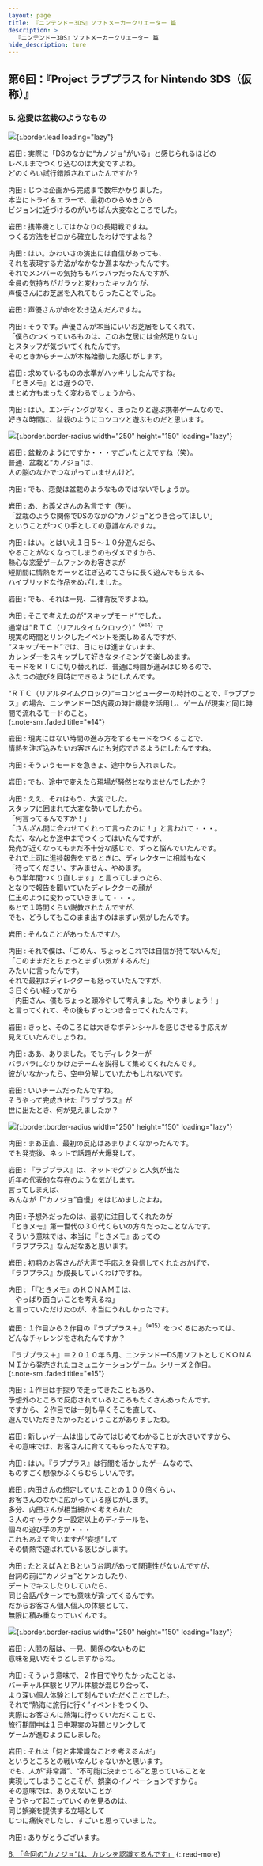 ```yaml
---
layout: page
title: 『ニンテンドー3DS』ソフトメーカークリエーター 篇
description: >
  『ニンテンドー3DS』ソフトメーカークリエーター 篇
hide_description: ture
---
```


## 第6回：『Project ラブプラス for Nintendo 3DS（仮称）』

### 5. 恋愛は盆栽のようなもの

![](/interviews/jp/3ds/creators/vol1/img/mainvisual5.jpg){:.border.lead loading="lazy"}

岩田
: 実際に「DSのなかに“カノジョ”がいる」と感じられるほどの<br>レベルまでつくり込むのは大変ですよね。<br>どのくらい試行錯誤されていたんですか？

内田
: じつは企画から完成まで数年かかりました。<br>本当にトライ＆エラーで、最初のひらめきから<br>ビジョンに近づけるのがいちばん大変なところでした。

岩田
: 携帯機としてはかなりの長期戦ですね。<br>つくる方法をゼロから確立したわけですよね？

内田
: はい。かわいさの演出には自信があっても、<br>それを表現する方法がなかなか進まなかったんです。<br>それでメンバーの気持ちもバラバラだったんですが、<br>全員の気持ちがガラッと変わったキッカケが、<br>声優さんにお芝居を入れてもらったことでした。

岩田
: 声優さんが命を吹き込んだんですね。

内田
: そうです。声優さんが本当にいいお芝居をしてくれて、<br>「僕らのつくっているものは、このお芝居には全然足りない」<br>とスタッフが気づいてくれたんです。<br>そのときからチームが本格始動した感じがします。

岩田
: 求めているものの水準がハッキリしたんですね。<br>『ときメモ』とは違うので、<br>まとめ方もまったく変わるでしょうから。

内田
: はい。エンディングがなく、まったりと遊ぶ携帯ゲームなので、<br>好きな時間に、盆栽のようにコツコツと遊ぶものだと思います。

![](/interviews/jp/3ds/creators/vol1/img/photo9.jpg){:.border.border-radius width="250" height="150" loading="lazy"}

岩田
: 盆栽のようにですか・・・すごいたとえですね（笑）。<br>普通、盆栽と“カノジョ”は、<br>人の脳のなかでつながっていませんけど。

内田
: でも、恋愛は盆栽のようなものではないでしょうか。

岩田
: あ、お義父さんの名言です（笑）。<br>「盆栽のような関係でDSのなかの“カノジョ”とつき合ってほしい」<br>ということがつくり手としての意識なんですね。

内田
: はい。とはいえ１日５～１０分遊んだら、<br>やることがなくなってしまうのもダメですから、<br>熱心な恋愛ゲームファンのお客さまが<br>短期間に情熱をガーッと注ぎ込めてさらに長く遊んでもらえる、<br>ハイブリッドな作品をめざしました。

岩田
: でも、それは一見、二律背反ですよね。

内田
: そこで考えたのが“スキップモード”でした。<br>通常は“ＲＴＣ（リアルタイムクロック）”<sup>（※14）</sup>で<br>現実の時間とリンクしたイベントを楽しめるんですが、<br>“スキップモード”では、日にちは進まないまま、<br>カレンダーをスキップして好きなタイミングで楽しめます。<br>モードをＲＴＣに切り替えれば、普通に時間が進みはじめるので、<br>ふたつの遊びを同時にできるようにしたんです。

“ＲＴＣ（リアルタイムクロック）”＝コンピューターの時計のことで、『ラブプラス』の場合、ニンテンドーDS内蔵の時計機能を活用し、ゲームが現実と同じ時間で流れるモードのこと。              
{:.note-sm .faded title="※14"}

岩田
: 現実にはない時間の進み方をするモードをつくることで、<br>情熱を注ぎ込みたいお客さんにも対応できるようにしたんですね。

内田
: そういうモードを急きょ、途中から入れました。

岩田
: でも、途中で変えたら現場が騒然となりませんでしたか？

内田
: ええ、それはもう、大変でした。<br>スタッフに囲まれて大変な勢いでしたから。<br>「何言ってるんですか！」<br>「さんざん間に合わせてくれって言ったのに！」と言われて・・・。<br>ただ、なんとか途中までつくってはいたんですが、<br>発売が近くなってもまだ不十分な感じで、ずっと悩んでいたんです。<br>それで上司に進捗報告をするときに、ディレクターに相談もなく<br>「待ってください、すみません、やめます。<br>もう半年間つくり直します」と言ってしまったら、<br>となりで報告を聞いていたディレクターの顔が<br>仁王のように変わっていきまして・・・。<br>あとで１時間くらい説教されたんですが、<br>でも、どうしてもこのまま出すのはまずい気がしたんです。

岩田
: そんなことがあったんですか。

内田
: それで僕は、「ごめん、ちょっとこれでは自信が持てないんだ」<br>「このままだとちょっとまずい気がするんだ」<br>みたいに言ったんです。<br>それで最初はディレクターも怒っていたんですが、<br>３日ぐらい経ってから<br>「内田さん、僕もちょっと頭冷やして考えました。やりましょう！」<br>と言ってくれて、その後もずっとつき合ってくれたんです。

岩田
: きっと、そのころには大きなポテンシャルを感じさせる手応えが<br>見えていたんでしょうね。

内田
: ああ、ありました。でもディレクターが<br>バラバラになりかけたチームを説得して集めてくれたんです。<br>彼がいなかったら、空中分解していたかもしれないです。

岩田
: いいチームだったんですね。<br>そうやって完成させた『ラブプラス』が<br>世に出たとき、何が見えましたか？

![](/interviews/jp/3ds/creators/vol1/img/photo10.jpg){:.border.border-radius width="250" height="150" loading="lazy"}

内田
: まあ正直、最初の反応はあまりよくなかったんです。<br>でも発売後、ネットで話題が大爆発して。

岩田
: 『ラブプラス』は、ネットでグワッと人気が出た<br>近年の代表的な存在のような気がします。<br>言ってしまえば、<br>みんなが「“カノジョ”自慢」をはじめましたよね。

内田
: 予想外だったのは、最初に注目してくれたのが<br>『ときメモ』第一世代の３０代くらいの方々だったことなんです。<br>そういう意味では、本当に『ときメモ』あっての<br>『ラブプラス』なんだなあと思います。

岩田
: 初期のお客さんが大声で手応えを発信してくれたおかげで、<br>『ラブプラス』が成長していくわけですね。

内田
: 「『ときメモ』のＫＯＮＡＭＩは、<br>　やっぱり面白いことを考えるね」<br>と言っていただけたのが、本当にうれしかったです。

岩田
: １作目から２作目の『ラブプラス＋』<sup>（※15）</sup>をつくるにあたっては、<br>どんなチャレンジをされたんですか？

『ラブプラス＋』＝２０１０年６月、ニンテンドーDS用ソフトとしてＫＯＮＡＭＩから発売されたコミュニケーションゲーム。シリーズ２作目。              
{:.note-sm .faded title="※15"}

内田
: １作目は手探りで走ってきたこともあり、<br>予想外のところで反応されているところもたくさんあったんです。<br>ですから、２作目では一刻も早くそこを直して、<br>遊んでいただきたかったということがありましたね。

岩田
: 新しいゲームは出してみてはじめてわかることが大きいですから、<br>その意味では、お客さんに育ててもらったんですね。

内田
: はい。『ラブプラス』は行間を活かしたゲームなので、<br>ものすごく想像がふくらむらしいんです。

岩田
: 内田さんの想定していたことの１００倍くらい、<br>お客さんのなかに広がっている感じがします。<br>多分、内田さんが相当細かく考えられた<br>３人のキャラクター設定以上のディテールを、<br>個々の遊び手の方が・・・<br>これもあえて言いますが“妄想”して<br>その情熱で遊ばれている感じがします。

内田
: たとえばＡとＢという台詞があって関連性がないんですが、<br>台詞の前に“カノジョ”とケンカしたり、<br>デートでキスしたりしていたら、<br>同じ会話パターンでも意味が違ってくるんです。<br>だからお客さん個人個人の体験として、<br>無限に積み重なっていくんです。

![](/interviews/jp/3ds/creators/vol1/img/photo11.jpg){:.border.border-radius width="250" height="150" loading="lazy"}

岩田
: 人間の脳は、一見、関係のないものに<br>意味を見いだそうとしますからね。

内田
: そういう意味で、２作目でやりたかったことは、<br>バーチャル体験とリアル体験が混じり合って、<br>より深い個人体験として刻んでいただくことでした。<br>それで“熱海に旅行に行く”イベントをつくり、<br>実際にお客さんに熱海に行っていただくことで、<br>旅行期間中は１日中現実の時間とリンクして<br>ゲームが進むようにしました。

岩田
: それは「何と非常識なことを考えるんだ」<br>というところとの戦いなんじゃないかと思います。<br>でも、人が“非常識”、“不可能に決まってる”と思っていることを<br>実現してしまうことこそが、娯楽のイノベーションですから。<br>その意味では、ありえないことが<br>そうやって起こっていくのを見るのは、<br>同じ娯楽を提供する立場として<br>じつに痛快でしたし、すごいと思っていました。

内田
: ありがとうございます。

[6. 「今回の“カノジョ”は、カレシを認識するんです」](6.md)
{:.read-more}


